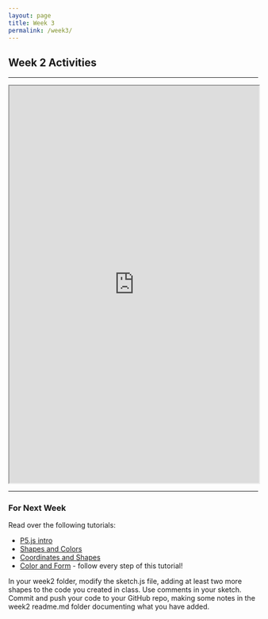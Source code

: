 ```yaml
---
layout: page
title: Week 3
permalink: /week3/
---
```


## Week 2 Activities


---

<iframe src="https://openprocessing.org/sketch/2003621/embed/" style="width:100%;height:800px;"></iframe>

---


### For Next Week

Read over the following tutorials:

- [P5.js intro](https://idmp5.github.io/p5/p5-intro/)
- [Shapes and Colors](https://idmp5.github.io/p5/drawing/)
- [Coordinates and Shapes](https://archive.p5js.org/learn/coordinate-system-and-shapes.html)
- [Color and Form](https://openprocessing.org/sketch/2003621) - follow every step of this tutorial!

In your week2 folder, modify the sketch.js file, adding at least two more shapes to the code you created in class. Use comments in your sketch. Commit and push your code to your GitHub repo, making some notes in the week2 readme.md folder documenting what you have added.